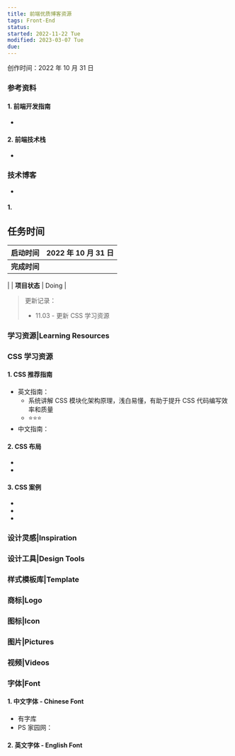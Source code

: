 ```yaml
---
title: 前端优质博客资源
tags: Front-End
status:
started: 2022-11-22 Tue
modified: 2023-03-07 Tue
due:
---
```


创作时间：2022 年 10 月 31 日
### 参考资料
#### 1. 前端开发指南
- 
#### 2. 前端技术栈
- 
### 技术博客
- 
#### 1. 
## 任务时间

| **启动时间** | 2022 年 10 月 31 日 |
| --- | --- |
| **完成时间** | 
 |
| **项目状态** | Doing |

> 更新记录：
> - 11.03 - 更新 CSS 学习资源

### 学习资源|Learning Resources
### CSS 学习资源
#### 1. CSS 推荐指南
- 英文指南： 
   - 系统讲解 CSS 模块化架构原理，浅白易懂，有助于提升 CSS 代码编写效率和质量
   - ⭐⭐⭐
- 中文指南：
#### 2. CSS 布局
- 
-  
#### 3. CSS 案例
- 
- 
- 
### 设计灵感|Inspiration
### 设计工具|Design Tools 
### 样式模板库|Template
### 商标|Logo 
### 图标|Icon 
### 图片|Pictures 
### 视频|Videos
### 字体|Font
#### 1. 中文字体 - Chinese Font
- 有字库
- PS 家园网：
#### 2. 英文字体 - English Font
